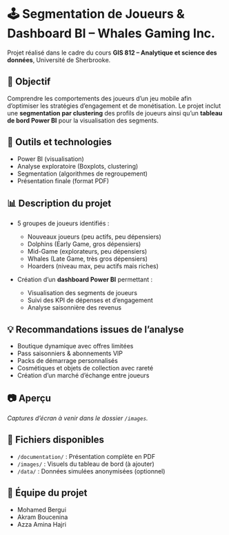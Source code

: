# 🕹️ Segmentation de Joueurs & Dashboard BI – Whales Gaming Inc.

Projet réalisé dans le cadre du cours **GIS 812 – Analytique et science des données**, Université de Sherbrooke.

## 🎯 Objectif

Comprendre les comportements des joueurs d’un jeu mobile afin d’optimiser les stratégies d’engagement et de monétisation. Le projet inclut une **segmentation par clustering** des profils de joueurs ainsi qu’un **tableau de bord Power BI** pour la visualisation des segments.

## 🧰 Outils et technologies

- Power BI (visualisation)
- Analyse exploratoire (Boxplots, clustering)
- Segmentation (algorithmes de regroupement)
- Présentation finale (format PDF)

## 📊 Description du projet

- 5 groupes de joueurs identifiés :
  - Nouveaux joueurs (peu actifs, peu dépensiers)
  - Dolphins (Early Game, gros dépensiers)
  - Mid-Game (explorateurs, peu dépensiers)
  - Whales (Late Game, très gros dépensiers)
  - Hoarders (niveau max, peu actifs mais riches)

- Création d’un **dashboard Power BI** permettant :
  - Visualisation des segments de joueurs
  - Suivi des KPI de dépenses et d’engagement
  - Analyse saisonnière des revenus

## 💡 Recommandations issues de l’analyse

- Boutique dynamique avec offres limitées
- Pass saisonniers & abonnements VIP
- Packs de démarrage personnalisés
- Cosmétiques et objets de collection avec rareté
- Création d’un marché d’échange entre joueurs

## 📷 Aperçu

_Captures d’écran à venir dans le dossier `/images`._

## 📁 Fichiers disponibles

- `/documentation/` : Présentation complète en PDF
- `/images/` : Visuels du tableau de bord (à ajouter)
- `/data/` : Données simulées anonymisées (optionnel)

## 👥 Équipe du projet

- Mohamed Bergui
- Akram Boucenina
- Azza Amina Hajri

